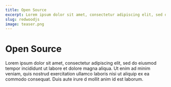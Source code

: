 ```yaml
---
title: Open Source
excerpt: Lorem ipsum dolor sit amet, consectetur adipiscing elit, sed do eiusmod tempor incididunt ut labore et dolore magna aliqua.
slug: redwoodjs
image: teaser.png
---
```


# Open Source

Lorem ipsum dolor sit amet, consectetur adipiscing elit, sed do eiusmod tempor incididunt ut labore et dolore magna aliqua. Ut enim ad minim veniam, quis nostrud exercitation ullamco laboris nisi ut aliquip ex ea commodo consequat. Duis aute irure d mollit anim id est laborum.
